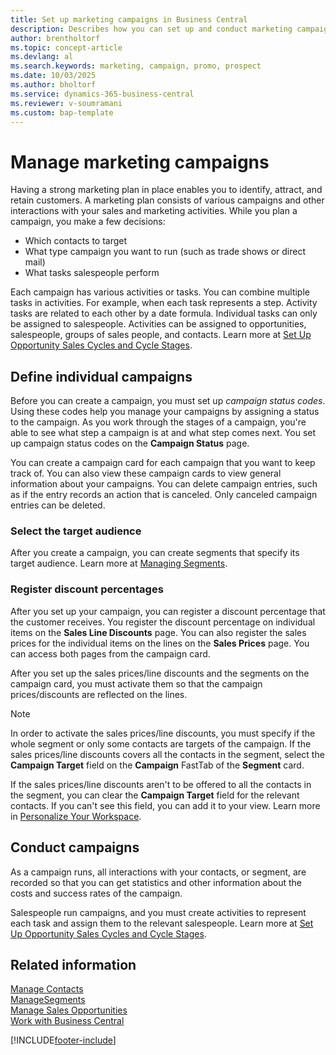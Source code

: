 ```yaml
---
title: Set up marketing campaigns in Business Central
description: Describes how you can set up and conduct marketing campaigns in Business Central to help you identify and attract prospects and retain customers.
author: brentholtorf
ms.topic: concept-article
ms.devlang: al
ms.search.keywords: marketing, campaign, promo, prospect
ms.date: 10/03/2025
ms.author: bholtorf
ms.service: dynamics-365-business-central
ms.reviewer: v-soumramani
ms.custom: bap-template
---
```


# Manage marketing campaigns

Having a strong marketing plan in place enables you to identify, attract, and retain customers. A marketing plan consists of various campaigns and other interactions with your sales and marketing activities. While you plan a campaign, you make a few decisions:

- Which contacts to target
- What type campaign you want to run (such as trade shows or direct mail)
- What tasks salespeople perform

Each campaign has various activities or tasks. You can combine multiple tasks in activities. For example, when each task represents a step. Activity tasks are related to each other by a date formula. Individual tasks can only be assigned to salespeople. Activities can be assigned to opportunities, salespeople, groups of sales people, and contacts. Learn more at [Set Up Opportunity Sales Cycles and Cycle Stages](marketing-how-setup-opportunity-sales-cycles-stages.md).

## Define individual campaigns

Before you can create a campaign, you must set up *campaign status codes*. Using these codes help you manage your campaigns by assigning a status to the campaign. As you work through the stages of a campaign, you're able to see what step a campaign is at and what step comes next. You set up campaign status codes on the **Campaign Status** page.

You can create a campaign card for each campaign that you want to keep track of. You can also view these campaign cards to view general information about your campaigns.
You can delete campaign entries, such as if the entry records an action that is canceled. Only canceled campaign entries can be deleted.

### Select the target audience

After you create a campaign, you can create segments that specify its target audience. Learn more at [Managing Segments](marketing-segments.md).

### Register discount percentages

After you set up your campaign, you can register a discount percentage that the customer receives. You register the discount percentage on individual items on the **Sales Line Discounts** page. You can also register the sales prices for the individual items on the lines on the **Sales Prices** page. You can access both pages from the campaign card.

After you set up the sales prices/line discounts and the segments on the campaign card, you must activate them so that the campaign prices/discounts are reflected on the lines.

> [!NOTE]  
> In order to activate the sales prices/line discounts, you must specify if the whole segment or only some contacts are targets of the campaign. If the sales prices/line discounts covers all the contacts in the segment, select the **Campaign Target** field on the **Campaign** FastTab of the **Segment** card.

If the sales prices/line discounts aren't to be offered to all the contacts in the segment, you can clear the **Campaign Target** field for the relevant contacts. If you can't see this field, you can add it to your view. Learn more in [Personalize Your Workspace](ui-personalization-user.md).

## Conduct campaigns

As a campaign runs, all interactions with your contacts, or segment, are recorded so that you can get statistics and other information about the costs and success rates of the campaign.

Salespeople run campaigns, and you must create activities to represent each task and assign them to the relevant salespeople. Learn more at [Set Up Opportunity Sales Cycles and Cycle Stages](marketing-how-setup-opportunity-sales-cycles-stages.md).

## Related information

[Manage Contacts](marketing-contacts.md)  
[ManageSegments](marketing-segments.md)  
[Manage Sales Opportunities](marketing-manage-sales-opportunities.md)  
[Work with Business Central](ui-work-product.md)  

[!INCLUDE[footer-include](includes/footer-banner.md)]
